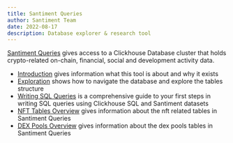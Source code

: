 ```yaml
---
title: Santiment Queries
author: Santiment Team
date: 2022-08-17
description: Database explorer & research tool
---
```


[Santiment Queries](https://app.santiment.net/queries) gives access to a Clickhouse Database cluster that holds crypto-related on-chain, financial, social and development activity data.

- [Introduction](/santiment-queries/introduction) gives information what this tool is about and why it exists
- [Exploration](/santiment-queries/exploration) shows how to navigate the database and explore the tables structure 
- [Writing SQL Queries](/santiment-queries/writing-sql-queries) is a comprehensive guide to your first steps in writing SQL queries using Clickhouse SQL and Santiment datasets
- [NFT Tables Overview](/santiment-queries/nft-tables) gives information about the nft related tables in Santiment Queries
- [DEX Pools Overview](/santiment-queries/dex-pools/) gives information about the dex pools tables in Santiment Queries